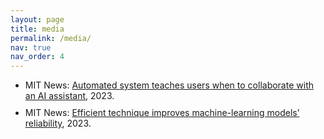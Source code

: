 ```yaml
---
layout: page
title: media
permalink: /media/
nav: true
nav_order: 4
---
```



<style>
    ul li { margin-bottom: 10px; }
</style>

<ul>

<li> MIT News: <a href='https://news.mit.edu/2023/automated-system-teaches-collaborate-ai-assistant-1208'>Automated system teaches users when to collaborate with an AI assistant</a>, 2023.</li>
  
<li> MIT News: <a href='https://news.mit.edu/2023/improving-machine-learning-models-reliability-0213'>Efficient technique improves machine-learning models’ reliability</a>, 2023.</li>

</ul>
